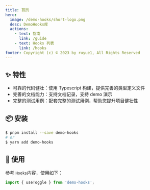 ```yaml
---
title: 首页
hero:
  image: /demo-hooks/short-logo.png
  desc: DemoHooks库
  actions:
    - text: 指南
      link: /guide
    - text: Hooks 列表
      link: /hooks
footer: Copyright (c) © 2023 by ruyue1, All Rights Reserved
---
```


## ✨ 特性

- 可靠的代码健壮：使用 Typescript 构建，提供完善的类型定义文件
- 完善的文档能力：支持文档记录，支持 demo 演示
- 完整的测试用例：配套完整的测试用例，帮助您提升项目健壮性

## 📦 安装

```bash
$ pnpm install --save demo-hooks
# or
$ yarn add demo-hooks
```

## 🔨 使用

参考 `Hooks`内容，使用如下：

```ts
import { useToggle } from 'demo-hooks';
```
